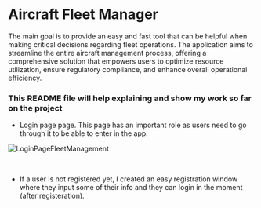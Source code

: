 <h1>Aircraft Fleet Manager</h1>

The main goal is to provide an easy and fast tool that can be helpful when making critical decisions regarding fleet operations. The application aims to streamline the entire aircraft management process, offering a comprehensive solution that empowers users to optimize resource utilization, ensure regulatory compliance, and enhance overall operational efficiency.

<h3><b>This README file will help explaining and show my work so far on the project</b></h3>

- Login page page. This page has an important role as users need to go through it to be able to enter in the app.
  
![LoginPageFleetManagement](https://github.com/13xpe/FinalProjectAircraftFleetManager/assets/124820216/e5b80565-1066-4a37-b847-30aa95e108c8)

<br> 

- If a user is not registered yet, I created an easy registration window where they input some of their info and they can login in the moment (after registeration).




